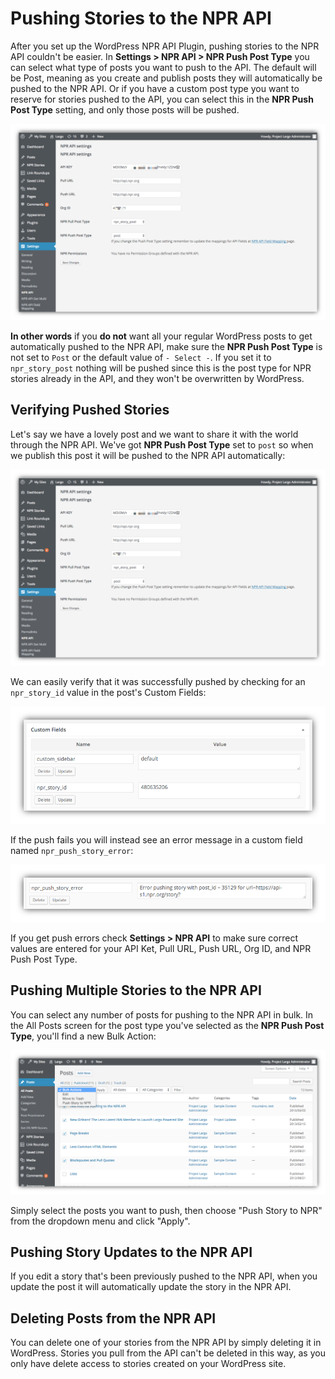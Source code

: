 # Pushing Stories to the NPR API

After you set up the WordPress NPR API Plugin, pushing stories to the NPR API couldn't be easier. In **Settings > NPR API > NPR Push Post Type** you can select what type of posts you want to push to the API. The default will be Post, meaning as you create and publish posts they will automatically be pushed to the NPR API. Or if you have a custom post type you want to reserve for stories pushed to the API, you can select this in the **NPR Push Post Type** setting, and only those posts will be pushed. 

![NPR API plugin settings page](/assets/npr-api-wp-plugin-settings.png)

**In other words** if you **do not** want all your regular WordPress posts to get automatically pushed to the NPR API, make sure the **NPR Push Post Type** is not set to `Post` or the default value of `- Select -`. If you set it to `npr_story_post` nothing will be pushed since this is the post type for NPR stories already in the API, and they won't be overwritten by WordPress. 

## Verifying Pushed Stories

Let's say we have a lovely post and we want to share it with the world through the NPR API. We've got **NPR Push Post Type** set to `post` so when we publish this post it will be pushed to the NPR API automatically:

![NPR API plugin settings page](/assets/npr-api-wp-plugin-settings.png)

We can easily verify that it was successfully pushed by checking for an `npr_story_id` value in the post's Custom Fields:

![Custom Fields in a post showing an NPR story iD](/assets/post-custom-fields-npr-api.png)

If the push fails you will instead see an error message in a custom field named `npr_push_story_error`:

![NPR API push error message](/assets/npr-api-push-error.png)

If you get push errors check **Settings > NPR API** to make sure correct values are entered for your API Ket, Pull URL, Push URL, Org ID, and NPR Push Post Type.

## Pushing Multiple Stories to the NPR API

You can select any number of posts for pushing to the NPR API in bulk. In the All Posts screen for the post type you've selected as the **NPR Push Post Type**, you'll find a new Bulk Action:

![NPR API push bulk action menu item](/assets/bulk-action-push-to-npr.png)

Simply select the posts you want to push, then choose "Push Story to NPR" from the dropdown menu and click "Apply".

## Pushing Story Updates to the NPR API

If you edit a story that's been previously pushed to the NPR API, when you update the post it will automatically update the story in the NPR API.

## Deleting Posts from the NPR API

You can delete one of your stories from the NPR API by simply deleting it in WordPress. Stories you pull from the API can't be deleted in this way, as you only have delete access to stories created on your WordPress site.